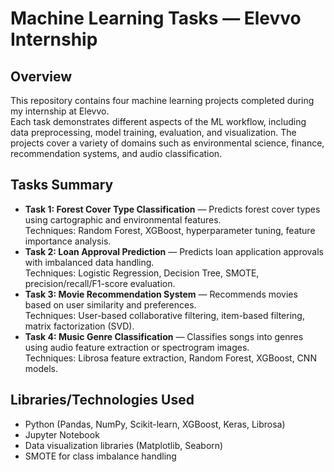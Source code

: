<!DOCTYPE html>
<html lang="en">
<head>
    <meta charset="UTF-8">
    <meta name="viewport" content="width=device-width, initial-scale=1.0">
</head>
<body>
    <h1>Machine Learning Tasks — Elevvo Internship</h1>
    <h2>Overview</h2>
    <p>
        This repository contains four machine learning projects completed during my internship at Elevvo. <br>
        Each task demonstrates different aspects of the ML workflow, including data preprocessing, model training,
        evaluation, and visualization. The projects cover a variety of domains such as environmental science,
        finance, recommendation systems, and audio classification.
    </p>
    <h2>Tasks Summary</h2>
    <ul>
        <li>
            <strong>Task 1: Forest Cover Type Classification</a></strong> — 
            Predicts forest cover types using cartographic and environmental features.<br>
            Techniques: Random Forest, XGBoost, hyperparameter tuning, feature importance analysis.
        </li>
        <li>
            <strong>Task 2: Loan Approval Prediction</a></strong> — 
            Predicts loan application approvals with imbalanced data handling.<br>
            Techniques: Logistic Regression, Decision Tree, SMOTE, precision/recall/F1-score evaluation.
        </li>
        <li>
            <strong>Task 3: Movie Recommendation System</a></strong> — 
            Recommends movies based on user similarity and preferences.<br>
            Techniques: User-based collaborative filtering, item-based filtering, matrix factorization (SVD).
        </li>
        <li>
            <strong>Task 4: Music Genre Classification</a></strong> — 
            Classifies songs into genres using audio feature extraction or spectrogram images.<br>
            Techniques: Librosa feature extraction, Random Forest, XGBoost, CNN models.
        </li>
    </ul>
    <h2>Libraries/Technologies Used</h2>
    <ul>
        <li>Python (Pandas, NumPy, Scikit-learn, XGBoost, Keras, Librosa)</li>
        <li>Jupyter Notebook</li>
        <li>Data visualization libraries (Matplotlib, Seaborn)</li>
        <li>SMOTE for class imbalance handling</li>
    </ul>
</body>
</html>
